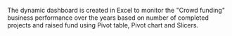 The dynamic dashboard is created in Excel to monitor the "Crowd funding" business performance over the years based on number of completed projects and raised fund using Pivot table, Pivot chart and Slicers.

